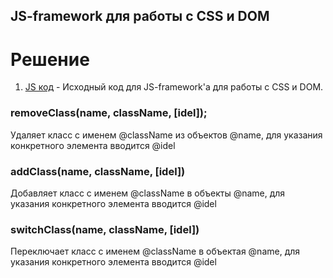 ## JS-framework для работы с CSS и DOM

Решение
====================
1) [JS код](https://github.com/GAMERSKZ/YA_TEST/blob/master/test2.js) - Исходный код для JS-framework'а для работы с CSS и DOM.

### removeClass(name, className, [idel]);

Удаляет класс с именем @className из объектов @name, для указания конкретного элемента вводится @idel

### addClass(name, className, [idel])

Добавляет класс с именем @className в объекты @name, для указания конкретного элемента вводится @idel


### switchClass(name, className, [idel])

Переключает класс с именем @className в объектая @name, для указания конкретного элемента вводится @idel
